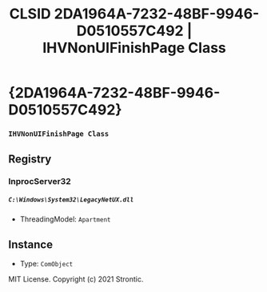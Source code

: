 ﻿---
title: "CLSID 2DA1964A-7232-48BF-9946-D0510557C492 | IHVNonUIFinishPage Class"
excerpt: What is COM-Object CLSID 2DA1964A-7232-48BF-9946-D0510557C492?
---

# {2DA1964A-7232-48BF-9946-D0510557C492}

### `IHVNonUIFinishPage Class`

## Registry


### InprocServer32

##### `C:\Windows\System32\LegacyNetUX.dll`
* ThreadingModel: `Apartment`

## Instance

* Type: `ComObject`

MIT License. Copyright (c) 2021 Strontic.


